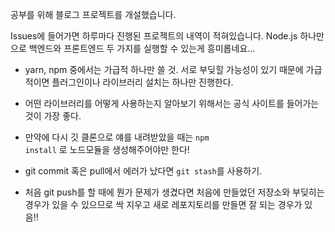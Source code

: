 공부를 위해 블로그 프로젝트를 개설했습니다.

Issues에 들어가면 하루마다 진행된 프로젝트의 내역이 적혀있습니다. 
Node.js 하나만으로 백엔드와 프론트엔드 두 가지를 실행할 수 있는게 흥미롭네요...


* yarn, npm 중에서는 가급적 하나만 쓸 것. 서로 부딪힐 가능성이 있기 때문에 가급적이면 플러그인이나 라이브러리 설치는 하나만 진행한다.

* 어떤 라이브러리를 어떻게 사용하는지 알아보기 위해서는 공식 사이트를 들어가는 것이 가장 좋다.

* 만약에 다시 깃 클론으로 얘를 내려받았을 때는 <code>npm install</code>  로 노드모듈을 생성해주어야만 한다!

* git commit 혹은 pull에서 에러가 났다면 <code>git stash</code>를 사용하기. 

* 처음 git push를 할 때에 뭔가 문제가 생겼다면 처음에 만들었던 저장소와 부딪히는 경우가 있을 수 있으므로 싹 지우고 새로 레포지토리를 만들면 잘 되는 경우가 있음!!
